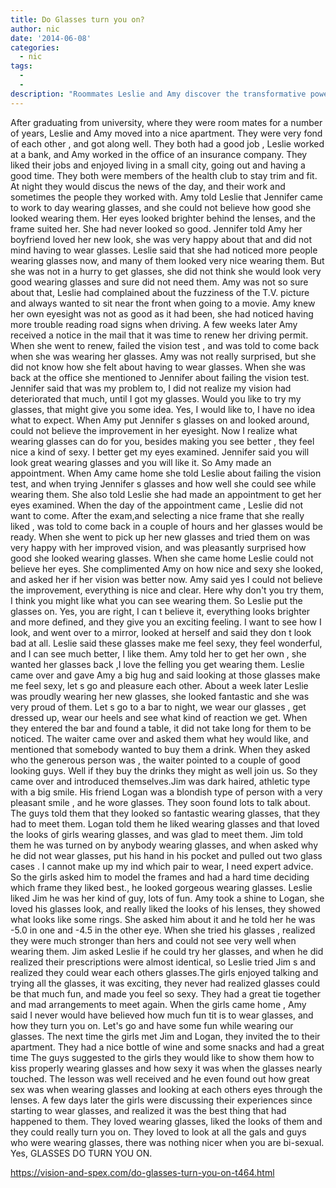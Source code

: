 ```yaml
---
title: Do Glasses turn you on?
author: nic
date: '2014-06-08'
categories:
  - nic
tags:
  - 
  - 
description: "Roommates Leslie and Amy discover the transformative power and allure of glasses, igniting a passionate connection."
---
```

After graduating from university, where they were room mates for a number of years, Leslie and Amy moved into a nice apartment.
They were very fond of each other , and got along well.
They both had a good job , Leslie worked at a bank, and Amy worked in the office of an insurance company.
They liked their jobs and enjoyed living in a small city, going out and having a good time. They both were members of the health club to stay trim and fit.
At night they would discus the news of the day, and their work and sometimes the people they worked with.
Amy told Leslie that Jennifer came to work to day wearing glasses, and she could not believe how good she looked wearing them.
Her eyes looked brighter behind the lenses, and the frame suited her. She had never looked so good.
Jennifer told Amy her boyfriend loved her new look, she was very happy about that and did not mind having to wear glasses.
Leslie said that she had noticed more people wearing glasses now, and many of them looked very nice wearing them.
But she was not in a hurry to get glasses, she did not think she would look very good wearing glasses and sure did not need them.
Amy was not so sure about that, Leslie had complained about the fuzziness of the T.V. picture and always wanted to sit near the front when going to a movie.
Amy knew her own eyesight was not as good as it had been, she had noticed having more trouble reading road signs when driving.
A few weeks later Amy received a notice in the mail that it was time to renew her driving permit.
When she went to renew, failed the vision test , and was told to come back when she was wearing her glasses.
Amy was not really surprised, but she did not know how she felt about having to wear glasses.
When she was back at the office she mentioned to Jennifer about failing the vision test. Jennifer said that was my problem to, I did not realize my vision had deteriorated that much, until I got my glasses. Would you like to try my glasses, that might give you some idea.
Yes, I would like to, I have no idea what to expect.
When Amy put Jennifer s glasses on and looked around, could not believe the improvement in her eyesight.
Now I realize what wearing glasses can do for you, besides making you see better , they feel nice a kind of sexy.
I better get my eyes examined. Jennifer said you will look great wearing glasses and you will like it.
So Amy made an appointment.
When Amy came home she told Leslie about failing the vision test, and when trying Jennifer s glasses and how well she could see while wearing them.
She also told Leslie she had made an appointment to get her eyes examined.
When the day of the appointment came , Leslie did not want to come.
After the exam,and selecting a nice frame that she really liked , was told to come back in a couple of hours and her glasses would be ready.
When she went to pick up her new glasses and tried them on was very happy with her improved vision, and was pleasantly surprised how good she looked wearing glasses.
When she came home Leslie could not believe her eyes.
She complimented Amy  on how nice and sexy she looked, and asked her if her vision was better now.
Amy said yes I could not believe the improvement, everything is nice and clear.
Here why don't you try them, I think you might like what you can see wearing them.
So Leslie put the glasses on. Yes, you are right, I can t believe it, everything looks brighter and more defined, and they give you 
an exciting feeling. I want to see how I look, and went over to a mirror, looked at herself and said they don t look bad at all.
Leslie said these glasses make me feel sexy, they feel wonderful, and I can see much better, I like them.
Amy told her to get her own , she wanted her glasses back ,I love the felling you get wearing them.
Leslie came over and gave Amy a big hug and said looking at those glasses make me feel sexy, let s go and pleasure each other.
About a week later Leslie was proudly wearing her new glasses, she looked fantastic and she was very proud of them.
Let s go to a bar to night, we wear our glasses , get dressed up, wear our heels and see what kind of reaction we get.
When they entered the bar and found a table, it did not take long for them to be noticed.
The waiter came over and asked them what hey would like, and mentioned that somebody wanted to buy them a drink.
When they asked who the generous person was , the waiter pointed to a couple of good looking guys.
Well if they buy the drinks they might as well join us. 
So they came over and introduced themselves.Jim was dark haired, athletic type with a big smile. His friend Logan  was a blondish type of person with a very pleasant smile , and he wore glasses.
They soon found lots to talk about. The guys told them that they looked so fantastic wearing glasses, that they had to meet them. 
Logan told them he liked wearing glasses and that loved the looks of girls wearing glasses, and was glad to meet them.
Jim told them he was turned on by anybody wearing glasses, and when asked why he did not wear glasses, put his hand in his pocket and pulled out  two glass cases . I cannot make up my ind which pair to wear, I need expert advice.
So the girls asked him to model the frames  and had a hard time deciding which frame they liked best., he looked gorgeous wearing glasses.
Leslie liked Jim he was her kind of guy, lots of fun.
Amy took a shine to Logan, she loved his glasses look, and really liked the looks of his lenses, they showed what looks like some rings.
She asked him about it and he told her he was -5.0 in one and -4.5 in the other eye. When she tried his glasses , realized they were much stronger than hers and could not see very well when wearing them.
Jim asked Leslie if he could try her glasses, and when he did realized their prescriptions were almost identical, so Leslie tried Jim s and realized they could wear each others glasses.The girls enjoyed talking and trying all the glasses, it was exciting, they never had realized glasses could be that much fun, and made you feel so sexy.
They had a great tie together and mad arrangements to meet again.
When the girls came home , Amy said I never would have believed how much fun tit is to wear glasses, and how they turn you on.
Let's go and have some fun while wearing our glasses.
The next time the girls met Jim and Logan, they invited the to their apartment.
They had a nice bottle of wine and some snacks and had a great time The guys suggested to the girls they would like to show them how to kiss properly wearing glasses and how sexy it was when the glasses nearly touched.
The lesson was well received and he even found out how great sex was when wearing glasses and looking at each others eyes through the lenses.
A few days later the girls were discussing their experiences since starting to wear glasses, and realized it was the best thing that had happened to them. They loved wearing glasses, liked the looks of them and they could really turn you on.
They loved to look at all the gals and guys who were wearing glasses, there was nothing nicer when you are bi-sexual.
Yes, GLASSES DO TURN YOU ON.

https://vision-and-spex.com/do-glasses-turn-you-on-t464.html